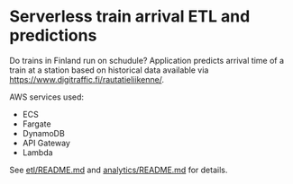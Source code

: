 # Serverless train arrival ETL and predictions

Do trains in Finland run on schudule? Application predicts arrival time of a train at a station based on historical data available via <https://www.digitraffic.fi/rautatieliikenne/>.

AWS services used:

- ECS
- Fargate
- DynamoDB
- API Gateway
- Lambda

See [etl/README.md](etl/README.md) and [analytics/README.md](analytics/README.md) for details.
